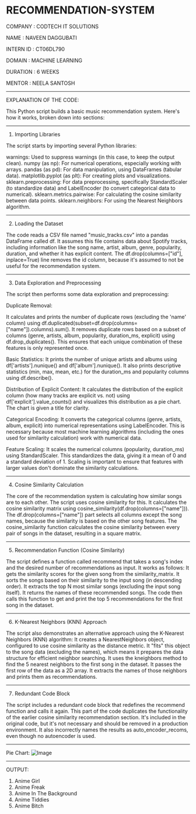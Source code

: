 # RECOMMENDATION-SYSTEM

COMPANY : CODTECH IT SOLUTIONS

NAME : NAVEEN DAGGUBATI

INTERN ID : CT06DL790

DOMAIN : MACHINE LEARNING

DURATION : 6 WEEKS

MENTOR : NEELA SANTOSH

---

EXPLANATION OF THE CODE:

This Python script builds a basic music recommendation system.  Here's how it works, broken down into sections:

---

1. Importing Libraries

The script starts by importing several Python libraries:

warnings: Used to suppress warnings (in this case, to keep the output clean).
numpy (as np): For numerical operations, especially working with arrays.
pandas (as pd): For data manipulation, using DataFrames (tabular data).
matplotlib.pyplot (as plt): For creating plots and visualizations.
sklearn.preprocessing: For data preprocessing, specifically StandardScaler (to standardize data) and LabelEncoder (to convert categorical data to numerical).
sklearn.metrics.pairwise: For calculating the cosine similarity between data points.
sklearn.neighbors: For using the Nearest Neighbors algorithm.

---

2. Loading the Dataset

The code reads a CSV file named "music_tracks.csv" into a pandas DataFrame called df.  It assumes this file contains data about Spotify tracks, including information like the song name, artist, album, genre, popularity, duration, and whether it has explicit content.  The  df.drop(columns=["id"], inplace=True) line removes the id column, because it's assumed to not be useful for the recommendation system.

---

3. Data Exploration and Preprocessing

The script then performs some data exploration and preprocessing:

Duplicate Removal:

It calculates and prints the number of duplicate rows (excluding the 'name' column) using df.duplicated(subset=df.drop(columns=["name"]).columns).sum().
It removes duplicate rows based on a subset of columns (genre, artists, album, popularity, duration_ms, explicit) using df.drop_duplicates(). This ensures that each unique combination of these features is only represented once.

Basic Statistics: It prints the number of unique artists and albums using df['artists'].nunique() and df['album'].nunique(). It also prints descriptive statistics (min, max, mean, etc.) for the duration_ms and popularity columns using df.describe().

Distribution of Explicit Content: It calculates the distribution of the explicit column (how many tracks are explicit vs. not) using df['explicit'].value_counts() and visualizes this distribution as a pie chart. The chart is given a title for clarity.

Categorical Encoding: It converts the categorical columns (genre, artists, album, explicit) into numerical representations using LabelEncoder. This is necessary because most machine learning algorithms (including the ones used for similarity calculation) work with numerical data.

Feature Scaling: It scales the numerical columns (popularity, duration_ms) using StandardScaler. This standardizes the data, giving it a mean of 0 and a standard deviation of 1. Scaling is important to ensure that features with larger values don't dominate the similarity calculations.

---

4. Cosine Similarity Calculation

The core of the recommendation system is calculating how similar songs are to each other.  The script uses cosine similarity for this.
It calculates the cosine similarity matrix using cosine_similarity(df.drop(columns=["name"])). The df.drop(columns=["name"]) part selects all columns except the song names, because the similarity is based on the other song features. The cosine_similarity function calculates the cosine similarity between every pair of songs in the dataset, resulting in a square matrix.

---

5. Recommendation Function (Cosine Similarity)

The script defines a function called recommend that takes a song's index and the desired number of recommendations as input.  It works as follows:
It gets the similarity scores for the given song from the similarity_matrix.
It sorts the songs based on their similarity to the input song (in descending order).
It extracts the top N most similar songs (excluding the input song itself).
It returns the names of these recommended songs.
The code then calls this function to get and print the top 5 recommendations for the first song in the dataset.

---

6. K-Nearest Neighbors (KNN) Approach

The script also demonstrates an alternative approach using the K-Nearest Neighbors (KNN) algorithm:
It creates a NearestNeighbors object, configured to use cosine similarity as the distance metric.
It "fits" this object to the song data (excluding the names), which means it prepares the data structure for efficient neighbor searching.
It uses the kneighbors method to find the 5 nearest neighbors to the first song in the dataset. It passes the first row of the data as a 2D array.
It extracts the names of those neighbors and prints them as recommendations.

---

7. Redundant Code Block

The script includes a redundant code block that redefines the recommend function and calls it again. This part of the code duplicates the functionality of the earlier cosine similarity recommendation section.  It's included in the original code, but it's not necessary and should be removed in a production environment.  It also incorrectly names the results as  auto_encoder_recoms, even though no autoencoder is used.

---

Pie Chart:
![Image](https://github.com/user-attachments/assets/de2174d1-f61c-423f-a86d-335df3ed45d5)

---

OUTPUT:


1. Anime Girl
2. Anime Freak
3. Anime In The Background
4. Anime Tiddies
5. Anime Bitch
